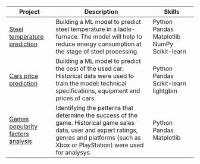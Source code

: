 | Project  | Description | Skills |
| ----------- | ----------- | ------- |
| [Steel temperature prediction](https://github.com/annareshetnik/Data-science-projects/tree/main/steel_temperature_prediction) | Building a ML model to predict steel temperature in a ladle-furnace. The model will help to reduce energy consumption at the stage of steel processing. | Python Pandas Matplotlib NumPy Scikit-learn |
| [Cars price prediction](https://github.com/annareshetnik/Data-science-projects/tree/main/cars_price_prediction) | Building a ML model to predict the cost of the used car. Historical data were used to train the model: technical specifications, equipment and prices of cars.  | Python Pandas Scikit-learn lightgbm  |
|  [Games popularity factors analysis](https://github.com/annareshetnik/Data-science-projects/tree/main/games_popularity_factors_analysis)  |  Identifying the patterns that determine the success of the game. Historical game sales data, user and expert ratings, genres and platforms (such as Xbox or PlayStation) were used for analysys.  |  Python Pandas Matplotlib  |
